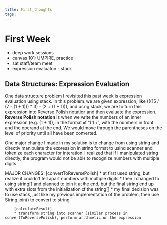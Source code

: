 ```yaml
---
title: First_thoughts
tags:
---
```

# First Week 

- deep work sessions
- canvas 101: UMPIRE, practice 
- sat staff/team meet 
- expression evaluaton - stack

## Data Structures: Expression Evaluation

One data structure problem I revisited this past week is expression evaluation using stack. In this problem, we are given expression, like (((15 / (7 - (1 + 1))) * 3) - (2 + (1 + 1))), and using stack, we are to turn this expression into Reverse Polish notation and then evaluate the expression. **Reverse Polish notation** is when we write the numbers of an inner expression (e.g. (1 + 1)), in the format of '1 1 +', with the numbers in front and the operand at the end. We would move through the parentheses on the level of priority until all have been converted. 

One major change I made in my solution is to change from using string and directly manipulate the expression in string format to using scanner and tokenize each character for interation. I realized that if I manipulated string directly, the program would not be able to recognize numbers with multiple digits

MAJOR CHANGES: [convertToReversePolish]
        * at first used string, but realize it couldn't tell apart numbers with multiple digits
        * then I changed to using string[] and planned to join it at the end, but the final string end up with
            extra slots from the initialization of the string[]
        * my final decision was to use stack, just like my previous implementation of the problem, then use String.join()
            to convert to string

        [calculateResult]
        * transform string into scanner (similar process in convertToReversePolish), perform arithmetic on the expression
